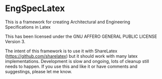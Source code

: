 EngSpecLatex
============

This is a framework for creating Architectural and Engineering Specifications in Latex

This has been licensed under the GNU AFFERO GENERAL PUBLIC LICENSE Version 3.

The intent of this framework is to use it with ShareLatex (https://github.com/sharelatex) but it should work with many latex implementations. Development is slow and ongoing, lots of cleanup still needs to happen. If you use this and like it or have comments and suggestings, please let me know.

